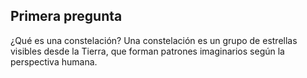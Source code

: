 ## Primera pregunta 

¿Qué es una constelación?
Una constelación es un grupo de estrellas visibles desde la Tierra, que forman patrones imaginarios según la perspectiva humana.